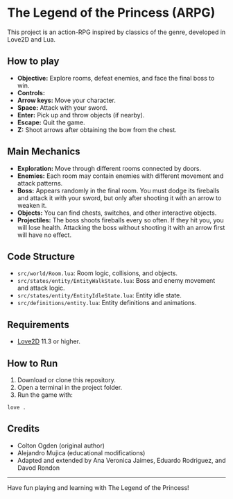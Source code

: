 # The Legend of the Princess (ARPG)

This project is an action-RPG inspired by classics of the genre, developed in Love2D and Lua.

## How to play

- **Objective:** Explore rooms, defeat enemies, and face the final boss to win.
- **Controls:**
- **Arrow keys:** Move your character.
- **Space:** Attack with your sword.
- **Enter:** Pick up and throw objects (if nearby).
- **Escape:** Quit the game.
- **Z:** Shoot arrows after obtaining the bow from the chest.

## Main Mechanics

- **Exploration:** Move through different rooms connected by doors.
- **Enemies:** Each room may contain enemies with different movement and attack patterns.
- **Boss:** Appears randomly in the final room. You must dodge its fireballs and attack it with your sword, but only after shooting it with an arrow to weaken it.
- **Objects:** You can find chests, switches, and other interactive objects.
- **Projectiles:** The boss shoots fireballs every so often. If they hit you, you will lose health. Attacking the boss without shooting it with an arrow first will have no effect.

## Code Structure

- `src/world/Room.lua`: Room logic, collisions, and objects.
- `src/states/entity/EntityWalkState.lua`: Boss and enemy movement and attack logic.
- `src/states/entity/EntityIdleState.lua`: Entity idle state.
- `src/definitions/entity.lua`: Entity definitions and animations.

## Requirements

- [Love2D](https://love2d.org/) 11.3 or higher.

## How to Run

1. Download or clone this repository.
2. Open a terminal in the project folder.
3. Run the game with:
```
love .
```

## Credits

- Colton Ogden (original author)
- Alejandro Mujica (educational modifications)
- Adapted and extended by Ana Veronica Jaimes, Eduardo Rodriguez, and Davod Rondon

---

Have fun playing and learning with The Legend of the Princess!